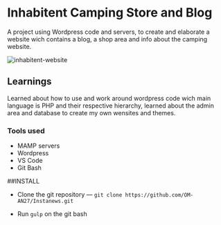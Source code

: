 # Inhabitent Camping Store and Blog

A project using Wordpress code and servers, to create and elaborate a website wich contains a blog, a shop area and info about the camping website.

![inhabitent-website](inhabitent.png)

## Learnings

Learned about how to use and work around wordpress code wich main language is PHP and their respective hierarchy, learned about the admin area and database to create my own wensites and themes.

### Tools used

- MAMP servers
- Wordpress
- VS Code
- Git Bash


##INSTALL

* Clone the git repository — `git clone
  https://github.com/OM-AN27/Instanews.git`  


* Run `gulp` on the git bash 

